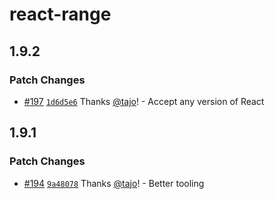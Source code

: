 # react-range

## 1.9.2

### Patch Changes

- [#197](https://github.com/tajo/react-range/pull/197) [`1d6d5e6`](https://github.com/tajo/react-range/commit/1d6d5e6f5966fd147a5dae8b450a141c80b7269d) Thanks [@tajo](https://github.com/tajo)! - Accept any version of React

## 1.9.1

### Patch Changes

- [#194](https://github.com/tajo/react-range/pull/194) [`9a48078`](https://github.com/tajo/react-range/commit/9a480781301c41efff767029e743d0d8af0995d6) Thanks [@tajo](https://github.com/tajo)! - Better tooling
